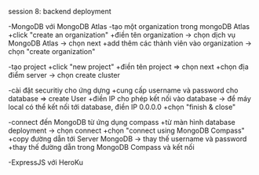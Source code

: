 session 8: backend deployment

-MongoDB với MongoDB Atlas
-tạo một organization trong mongoDB Atlas
+click "create an organization"
+điền tên organization -> chọn dịch vụ MongoDB Atlas -> chọn next
+add thêm các thành viên vào organization -> chọn "create organization"


-tạo project
+click "new project"
+điền tên project => chọn next
+chọn địa điểm server -> chọn create cluster


-cài đặt securitiy cho ứng dựng
+cung cấp username và password cho database => create User
+điền IP cho phép kết nối vào database -> để máy local có thể kết nối tới database, điền IP 0.0.0.0
+chọn "finish & close"


-connect đến MongoDB từ ứng dụng compass
+từ màn hình database deployment -> chọn connect
+chọn "connect using MongoDB Compass"
+copy đường dẫn tới Server MongoDB -> thay thế username và password
+thay thế đường dẫn trong MongoDB Compass và kết nối

-ExpressJS với HeroKu
